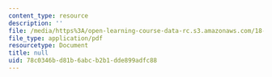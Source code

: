 ```yaml
---
content_type: resource
description: ''
file: /media/https%3A/open-learning-course-data-rc.s3.amazonaws.com/18-404j-theory-of-computation-fall-2020/78c0346bd81b6abcb2b1dde899adfc88_MIT18_404f20_lec7.pdf
file_type: application/pdf
resourcetype: Document
title: null
uid: 78c0346b-d81b-6abc-b2b1-dde899adfc88
---
```


